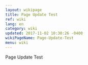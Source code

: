 ```yaml
---
layout: wikipage
title: Page Update Test
ref: wiki
lang: en
category: wiki
updated: 2017-11-02 10:30:26 -0400
wikiPageName: Page-Update-Test
menu: wiki
---
```


Page Update Test
